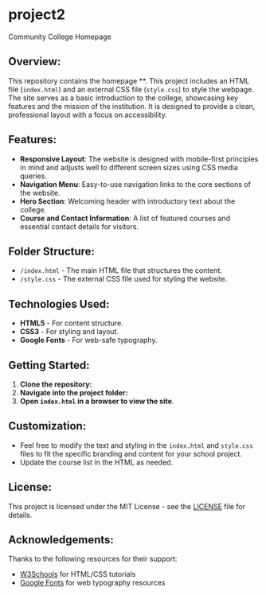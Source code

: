 # project2
 Community College Homepage

## Overview:
This repository contains the homepage **. This project includes an HTML file (`index.html`) and an external CSS file (`style.css`) to style the webpage. The site serves as a basic introduction to the college, showcasing key features and the mission of the institution. It is designed to provide a clean, professional layout with a focus on accessibility.

## Features:
- **Responsive Layout**: The website is designed with mobile-first principles in mind and adjusts well to different screen sizes using CSS media queries.
- **Navigation Menu**: Easy-to-use navigation links to the core sections of the website.
- **Hero Section**: Welcoming header with introductory text about the college.
- **Course and Contact Information**: A list of featured courses and essential contact details for visitors.
  
## Folder Structure:
- `/index.html` - The main HTML file that structures the content.
- `/style.css` - The external CSS file used for styling the website.

## Technologies Used:
- **HTML5** - For content structure.
- **CSS3** - For styling and layout.
- **Google Fonts** - For web-safe typography.

## Getting Started:
1. **Clone the repository:**
2. **Navigate into the project folder:**
3. **Open `index.html` in a browser to view the site**.

## Customization:
- Feel free to modify the text and styling in the `index.html` and `style.css` files to fit the specific branding and content for your school project.
- Update the course list in the HTML as needed.

## License:
This project is licensed under the MIT License - see the [LICENSE](LICENSE) file for details.

## Acknowledgements:
Thanks to the following resources for their support:
- [W3Schools](https://www.w3schools.com/) for HTML/CSS tutorials
- [Google Fonts](https://fonts.google.com/) for web typography resources


